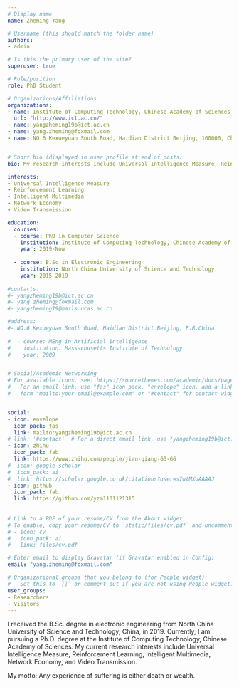 ```yaml
---
# Display name
name: Zheming Yang

# Username (this should match the folder name)
authors:
- admin

# Is this the primary user of the site?
superuser: true

# Role/position
role: PhD Student

# Organizations/Affiliations
organizations:
- name: Institute of Computing Technology, Chinese Academy of Sciences
  url: "http://www.ict.ac.cn/"
- name: yangzheming19b@ict.ac.cn
- name: yang.zheming@foxmail.com
- name: NO.6 Kexueyuan South Road, Haidian District Beijing, 100000, China


# Short bio (displayed in user profile at end of posts)
bio: My research interests include Universal Intelligence Measure, Reinforcement Learning and Intelligent Multimedia.

interests:
- Universal Intelligence Measure
- Reinforcement Learning
- Intelligent Multimedia
- Network Economy
- Video Transmission

education:
  courses:
  - course: PhD in Computer Science
    institution: Institute of Computing Technology, Chinese Academy of Sciences
    year: 2019-Now
    
  - course: B.Sc in Electronic Engineering
    institution: North China University of Science and Technology
    year: 2015-2019
    
#contacts:
#- yangzheming19b@ict.ac.cn
#- yang.zheming@foxmail.com
#- yangzheming19@mails.ucas.ac.cn

#address:
#- NO.6 Kexueyuan South Road, Haidian District Beijing, P.R.China
  
#  - course: MEng in Artificial Intelligence
#    institution: Massachusetts Institute of Technology
#    year: 2009


# Social/Academic Networking
# For available icons, see: https://sourcethemes.com/academic/docs/page-builder/#icons
#   For an email link, use "fas" icon pack, "envelope" icon, and a link in the
#   form "mailto:your-email@example.com" or "#contact" for contact widget.


social:
- icon: envelope
  icon_pack: fas
  link: mailto:yangzheming19b@ict.ac.cn
# link: '#contact'  # For a direct email link, use "yangzheming19b@ict.ac.cn".
- icon: zhihu
  icon_pack: fab
  link: https://www.zhihu.com/people/jian-qiang-65-66
#- icon: google-scholar
#  icon_pack: ai
#  link: https://scholar.google.co.uk/citations?user=sIwtMXoAAAAJ
- icon: github
  icon_pack: fab
  link: https://github.com/yzm1101121315
  
  
# Link to a PDF of your resume/CV from the About widget.
# To enable, copy your resume/CV to `static/files/cv.pdf` and uncomment the lines below.
# - icon: cv
#   icon_pack: ai
#   link: files/cv.pdf

# Enter email to display Gravatar (if Gravatar enabled in Config)
email: "yang.zheming@foxmail.com"

# Organizational groups that you belong to (for People widget)
#   Set this to `[]` or comment out if you are not using People widget.
user_groups:
- Researchers
- Visitors
---
```


I received the B.Sc. degree in electronic engineering from North China University of Science and Technology, China, in 2019. Currently, I am pursuing a Ph.D. degree at the Institute of Computing Technology, Chinese Academy of Sciences. My current research interests include Universal Intelligence Measure, Reinforcement Learning, Intelligent Multimedia, Network Economy, and Video Transmission.

My motto: Any experience of suffering is either death or wealth.

